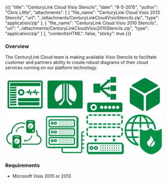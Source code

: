 {{{
  "title": "CenturyLink Cloud Visio Stencils",
  "date": "8-5-2015",
  "author": "Chris Little",
  "attachments": [
    {
      "file_name": "CenturyLink Cloud Visio 2013 Stencils",
      "url": "../attachments/CenturyLinkCloudVisioStencils.zip",
      "type": "application/zip"
    },
    {
      "file_name": "CenturyLink Cloud Visio 2010 Stencils",
      "url": "../attachments/CenturyLinkCloudVisio2010Stencils.zip",
      "type": "application/zip"
    }
  ],
  "contentIsHTML": false,
  "sticky": true
}}}

### Overview

The CenturyLink Cloud team is making available Visio Stencils to facilitate customer and partners ability to create robust diagrams of their cloud services running on our platform technology.

![Visio Sample Images](../images/visio_stencil_samples.png)

### Requirements

* Microsoft Visio 2010 or 2013
